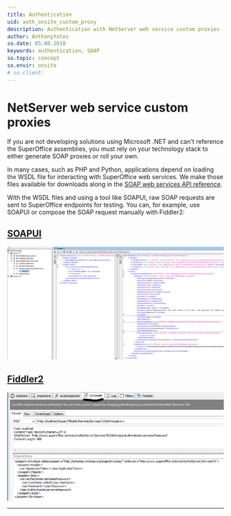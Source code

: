 ```yaml
---
title: Authentication
uid: auth_onsite_custom_proxy
description: Authentication with NetServer web service custom proxies
author: AnthonyYates
so.date: 05.08.2018
keywords: authentication, SOAP
so.topic: concept
so.envir: onsite
# so.client:
---
```


# NetServer web service custom proxies

If you are not developing solutions using Microsoft .NET and can't reference the SuperOffice assemblies, you must rely on your technology stack to either generate SOAP proxies or roll your own.

In many cases, such as PHP and Python, applications depend on loading the WSDL file for interacting with SuperOffice web services. We make those files available for downloads along in the [SOAP web services API reference][1].

With the WSDL files and using a tool like SOAPUI, raw SOAP requests are sent to SuperOffice endpoints for testing. You can, for example, use SOAPUI or compose the SOAP request manually with Fiddler2:

## [SOAPUI](#tab/wsdl-1)

![soapui][img5]

## [Fiddler2](#tab/wsdl-2)

![fiddler][img6]

***

<!-- Referenced links -->
[1]: ../../../api-reference/soap/index.md

<!-- Referenced images -->
[img5]: media/services-authenticate-soapui.png
[img6]: media/services-authenticate-fiddler.png
